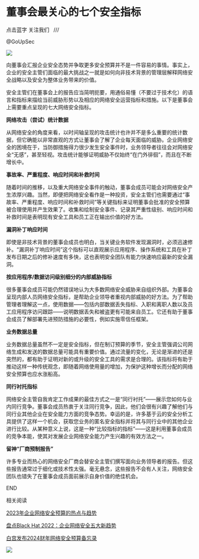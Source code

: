 # 董事会最关心的七个安全指标
点击蓝字 关注我们   ///

@GoUpSec

![](https://github.com/D0n9/paper_archive/blob/main/paper/picture/2024/1/915aa835-4a59-4752-a5f7-a6da89506d4b.png?raw=true)

向董事会汇报企业安全态势并争取更多安全预算并不是一件容易的事情。事实上，企业的安全主管们面临的最大挑战之一就是如何向非技术背景的管理层解释网络安全战略以及安全为整体业务带来的价值。  

安全主管们在董事会上的报告应当简明扼要，用通俗易懂（不要过于技术化）的语言和指标来描绘当前威胁形势以及相应的网络安全运营指标和措施。以下是董事会上需要重点呈现的七大网络安全指标。

**网络攻击（尝试）统计数据**

从网络安全的角度来看，以时间轴呈现的攻击统计也许并不是多么重要的统计数据，但它确能以非常直观的方式让董事会了解了企业每天面临的威胁。企业网络安全的困境在于，当防御措施得力很少发生安全事件时，业务领导者往往会对网络安全“无感”，甚至轻视。攻击统计能够证明威胁不仅始终“在门外徘徊”，而且在不断增长中。

**事故率、严重程度、响应时间和补救时间**

随着时间的推移，以及重大网络安全事件的触动，董事会成员可能会对网络安全产生浓厚兴趣。当然，即便把网络安全看作是一种投资，安全主管们也需要通过“事故率、严重程度、响应时间和补救时间”等关键指标来证明董事会批准的安全预算被合理使用并产生效果了。收集和绘制安全事件、记录其严重性级别、响应时间和补救时间是表明现有安全工具和员工正在输出价值的好方法。

**漏洞补丁响应时间**

即使是非技术背景的董事会成员也明白，当关键业务软件发现漏洞时，必须迅速修补。“漏洞补丁响应时间”这个指标可以直观展示应用程序、操作系统和工具在补丁发布日期之后的修补速度有多快，这也表明安全团队有能力快速响应最新的安全漏洞。

**按应用程序/数据访问级别细分的内部威胁指标**

很多董事会成员可能仍然错误地认为大多数网络安全威胁来自组织外部。为董事会呈现内部人员网络安全指标，是帮助企业领导者重视内部威胁的好方法。为了帮助管理者理解这一点，使用数据——包括内部数据丢失指标、入职和离职人数以及员工应用程序访问跟踪——说明数据丢失和被盗更有可能来自员工。它还有助于董事会成员了解部署先进预防措施的必要性，例如实施零信任框架。

**业务数据总量**

业务数据总量虽然不一定是安全指标，但在制订预算的季节，安全主管强调公司网络生成和发送的数据总量可能具有重要价值。通过流量的变化，无论是渐进的还是突然的，都有助于证明对新的或升级的安全工具的需求是合理的。该指标将有助于推动这样一种传统观念，即随着网络使用量的增加，为保护这种增长而分配的网络安全预算也应水涨船高。

**同行衬托指标**

网络安全主管自我肯定工作成果的最佳方式之一是“同行衬托”——展示您如何与业内同行竞争。董事会成员热衷于关注同行竞争，因此，他们会很有兴趣了解他们与同行业其他企业在安全能力方面的竞争态势。幸运的是，许多基于云的安全分析工具提供了这样一个机会，获取您业务的匿名安全指标并将其与同行业中的其他企业进行比较。从某种意义上说，这是一种“比较指标的指标”——这是利用董事会成员的竞争本能，使其对发展企业网络安全能力产生兴趣的有效方法之一。

**留神“厂商预制报告”**

许多专业而热心的网络安全厂商会替安全主管们撰写面向业务领导者的报告。但这些报告通常过于细化或技术性太强。毫无悬念，这些报告不会有人关注，网络安全团队也错失了在董事会成员面前展示自身价值的绝佳机会。

END

相关阅读

[2023年企业网络安全预算的热点与趋势](http://mp.weixin.qq.com/s?__biz=MzkxNTI2MTI1NA==&mid=2247489858&idx=1&sn=11221fc62d7e7b1c1615e2e2a65f9f13&chksm=c1608b6bf617027de2733baca566fd0ac868c937f9995c1accd81133099e342c4d4c21421219&scene=21#wechat_redirect)

[盘点Black Hat 2022：企业网络安全五大新趋势](http://mp.weixin.qq.com/s?__biz=MzkxNTI2MTI1NA==&mid=2247489645&idx=1&sn=cb18248161a5b3d7d4a91898043a443a&chksm=c1608a44f617035220a55f8f1a6d5fa5c12230de3e7a0817b6f035073b3be4aee4f54dabb36a&scene=21#wechat_redirect)  

[白宫发布2024财年网络安全预算备忘录](http://mp.weixin.qq.com/s?__biz=MzkxNTI2MTI1NA==&mid=2247488942&idx=1&sn=ade938148708c1e4399ffee4b3d4e3d8&chksm=c1608787f6170e91a6f833fbe284a2ff66bc65c5cf7d336148508010bd2b32d5d45b4679b331&scene=21#wechat_redirect)  

![](https://github.com/D0n9/paper_archive/blob/main/paper/picture/2024/1/5b9f9837-4019-4eef-864e-980b672ab347.jpeg?raw=true)
